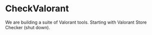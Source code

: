 # CheckValorant
We are building a suite of Valorant tools. Starting with Valorant Store Checker (shut down).
